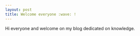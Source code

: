 ```yaml
---
layout: post
title: Welcome everyone :wave: !
---
```


Hi everyone and welcome on my blog dedicated on knowledge.
